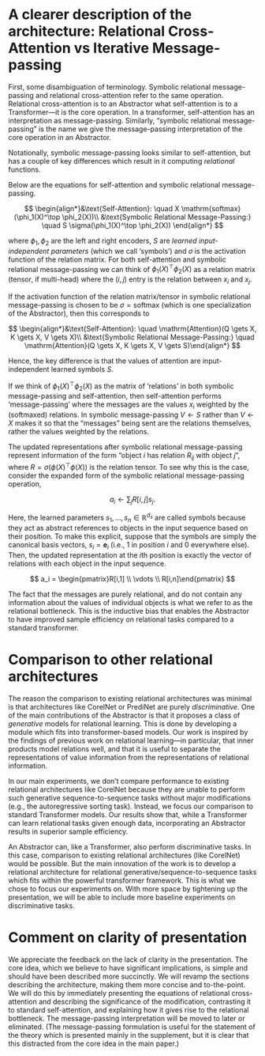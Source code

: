 # A clearer description of the architecture: Relational Cross-Attention vs Iterative Message-passing

First, some disambiguation of terminology. Symbolic relational message-passing and relational cross-attention refer to the same operation. Relational cross-attention is to an Abstractor what self-attention is to a Transformer—it is the core operation. In a transformer, self-attention has an interpretation as message-passing. Similarly, “symbolic relational message-passing” is the name we give the message-passing interpretation of the core operation in an Abstractor.

Notationally, symbolic message-passing looks similar to self-attention, but has a couple of key differences which result in it computing *relational* functions.

Below are the equations for self-attention and symbolic relational message-passing.

$$
\begin{align*}&\text{Self-Attention}: \quad X \mathrm{softmax}(\phi_1(X)^\top \phi_2(X))\\ &\text{Symbolic Relational Message-Passing:} \quad S \sigma(\phi_1(X)^\top \phi_2(X)) \end{align*}
$$

where $\phi_1, \phi_2$ are the left and right encoders, $S$ are *learned input-independent parameters* (which we call ‘symbols’) and $\sigma$ is the activation function of the relation matrix. For both self-attention and symbolic relational message-passing we can think of $\phi_1(X)^\top \phi_2(X)$ as a relation matrix (tensor, if multi-head) where the $(i,j)$ entry is the relation between $x_i$ and $x_j$.

If the activation function of the relation matrix/tensor in symbolic relational message-passing is chosen to be $\sigma = \mathrm{softmax}$ (which is one specialization of the Abstractor), then this corresponds to

$$
\begin{align*}&\text{Self-Attention}: \quad \mathrm{Attention}(Q \gets X, K \gets X, V \gets X)\\ &\text{Symbolic Relational Message-Passing:} \quad \mathrm{Attention}(Q \gets X, K \gets X, V \gets S)\end{align*}
$$

Hence, the key difference is that the values of attention are input-independent learned symbols $S$. 

If we think of $\phi_1(X)^\top \phi_2(X)$ as the matrix of ‘relations’ in both symbolic message-passing and self-attention, then self-attention performs ‘message-passing’ where the messages are the values $x_i$ weighted by the (softmaxed) relations. In symbolic message-passing $V \gets S$ rather than $V \gets X$ makes it so that the “messages” being sent are the relations themselves, rather the values weighted by the relations.

The updated representations after symbolic relational message-passing represent information of the form “object $i$ has relation $R_{ij}$ with object $j$”, where $R = \sigma(\phi(X)^\top \phi(X))$ is the relation tensor. To see why this is the case, consider the expanded form of the symbolic relational message-passing operation,

$$
a_i \gets \sum_{j} R[i,j] s_j.
$$

Here, the learned parameters $s_1, \ldots, s_n \in {\mathbb R}^{d_s}$ are called symbols because they act as abstract references to objects in the input sequence based on their position. To make this explicit, suppose that the symbols are simply the canonical basis vectors, $s_i = \mathbf{e}_i$ (i.e., 1 in position $i$ and 0 everywhere else). Then, the updated representation at the $i$th position is exactly the vector of relations with each object in the input sequence.

$$
a_i = \begin{pmatrix}R[i,1] \\ \vdots \\ R[i,n]\end{pmatrix}
$$

The fact that the messages are purely relational, and do not contain any information about the values of individual objects is what we refer to as the relational bottleneck. This is the inductive bias that enables the Abstractor to have improved sample efficiency on relational tasks compared to a standard transformer.

# Comparison to other relational architectures

The reason the comparison to existing relational architectures was minimal is that architectures like CorelNet or PrediNet are purely *discriminative*. One of the main contributions of the Abstractor is that it proposes a class of *generative* models for relational learning. This is done by developing a module which fits into transformer-based models. Our work is inspired by the findings of previous work on relational learning—in particular, that inner products model relations well, and that it is useful to separate the representations of value information from the representations of relational information.

In our main experiments, we don’t compare performance to existing relational architectures like CorelNet because they are unable to perform such generative sequence-to-sequence tasks without major modifications (e.g., the autoregressive sorting task). Instead, we focus our comparison to standard Transformer models. Our results show that, while a Transformer can learn relational tasks given enough data, incorporating an Abstractor results in superior sample efficiency.

An Abstractor can, like a Transformer, also perform discriminative tasks. In this case, comparison to existing relational architectures (like CorelNet) would be possible. But the main innovation of the work is to develop a relational architecture for relational generative/sequence-to-sequence tasks which fits within the powerful transformer framework. This is what we chose to focus our experiments on.  With more space by tightening up the presentation, we will be able to include more baseline experiments on discriminative tasks.

# Comment on clarity of presentation

We appreciate the feedback on the lack of clarity in the presentation.  The core idea, which we believe to have significant implications, is simple and should have been described more succinctly. We will revamp the sections describing the architecture, making them more concise and to-the-point. We will do this by immediately presenting the equations of relational cross-attention and describing the significance of the modification, contrasting it to standard self-attention, and explaining how it gives rise to the relational bottleneck. The message-passing interpretation will be moved to later or eliminated. (The message-passing formulation is useful for the statement of the theory which is presented mainly in the supplement, but it is clear that this distracted from the core idea in the main paper.)
